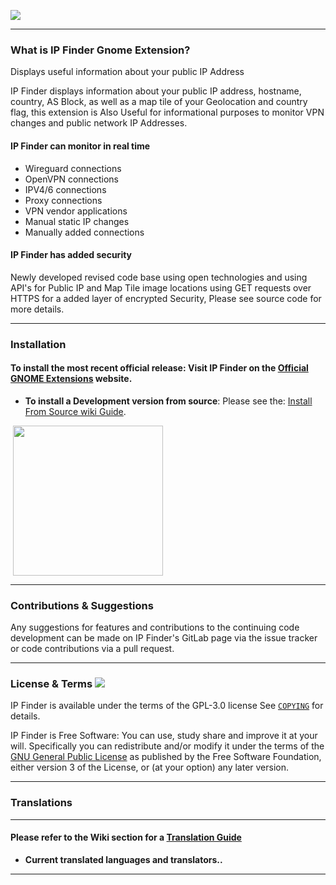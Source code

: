 ![](https://gitlab.com/LinxGem33/Neon/-/raw/master/new-ipfinder-wide-banner.png)

-----

### What is IP Finder Gnome Extension?

Displays useful information about your public IP Address

IP Finder displays information about your public IP address, hostname, country, AS Block, as well as  a map tile of your Geolocation and country flag,  this extension is Also Useful for informational purposes to monitor VPN changes and public network IP Addresses.


#### IP Finder can monitor in real time

* Wireguard connections
* OpenVPN connections
* IPV4/6 connections
* Proxy connections
* VPN vendor applications
* Manual static IP changes
* Manually added connections


#### IP Finder has added security

Newly developed revised code base using open technologies and using API's for Public IP and Map Tile image locations using GET requests over HTTPS for a added layer of encrypted  Security, Please see source code for more details.

-----


### Installation

#### To install the most recent official release: Visit IP Finder on the [Official GNOME Extensions](https://extensions.gnome.org/extension/2983/ip-finder/) website.

- **To install a Development version from source**: Please see the: [Install From Source wiki Guide](https://gitlab.com/LinxGem33/Arc-Menu/-/wikis/Install%20From%20Source%20Guide).

<p align="left">
       <a href="https://extensions.gnome.org/extension/2983/ip-finder/" >
    <img src="https://gitlab.com/LinxGem33/Neon/raw/master/artwork/get-it-ego.png" width="240" style="margin-left: 4px"/>
    </a>
</p>

-----

### Contributions & Suggestions

Any suggestions for features and contributions to the continuing code development can be made on IP Finder's GitLab page via the issue tracker or code contributions via a pull request.

-----

### License & Terms ![](https://gitlab.com/LinxGem33/IP-Finder/raw/master/screens/Copyleft-16.png)

IP Finder is available under the terms of the GPL-3.0 license See [`COPYING`](https://gitlab.com/LinxGem33/IP-Finder/blob/master/COPYING) for details.

IP Finder is Free Software: You can use, study share and improve it at your will. Specifically you can redistribute and/or modify it under the terms of the [GNU General Public License](https://www.gnu.org/licenses/gpl.html) as published by the Free Software Foundation, either version 3 of the License, or (at your option) any later version. 

----- 

### Translations

-----

#### Please refer to the Wiki section for a [Translation Guide](https://gitlab.com/LinxGem33/Arc-Menu/wikis/Translation-Guide)

- **Current translated languages and translators..**

-----
